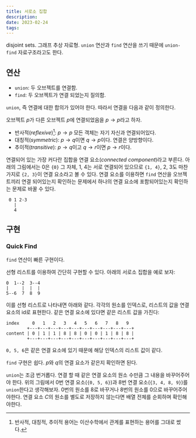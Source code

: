 ```yaml
---
title: 서로소 집합
description:
date: 2023-02-24
tags:
---
```


disjoint sets. 그래프 추상 자료형. `union` 연산과 `find` 연산을 쓰기 때문에
`union-find` 자료구조라고도 한다.

## 연산

- `union`: 두 오브젝트를 연결함.
- `find`: 두 오브젝트가 연결 되었는지 질의함.

`union`, 즉 연결에 대한 합의가 있어야 한다. 따라서 연결을 다음과 같이 정의한다.

오브젝트 $p$가 다른 오브젝트 $p$에 연결되었음을 $p\rightarrow p$라고 하자.

- 반사적(_reflexive_)[^1]: $p \rightarrow p$ 모든 객체는 자기 자신과 연결되어있다.
- 대칭적(_symmetric_): $p \rightarrow q$이면 $q \rightarrow p$이다. 연결은 양방향이다.
- 추이적(_transitive_): $p \rightarrow q$이고 $q \rightarrow r$이면 $p \rightarrow r$이다.

[^1]: 반사적, 대칭적, 추이적 용어는 이산수학에서 관계를 표현하는 용어를 그대로 썼다.

연결되어 있는 가장 커다란 집합을 연결 요소(_connected component_)라고 부른다.
아래의 그림에서는 0은 `{0}` 그 자체, 1, 4는 서로 연결되어 있으므로 `{1, 4}`,
2, 3도 마찬가지로 `{2, 3}`이 연결 요소라고 볼 수 있다. 연결 요소를 이용하면
`find` 연산을 오브젝트끼리 연결 되어있는지 확인하는 문제에서 하나의 연결 요소에
포함되어있는지 확인하는 문제로 바꿀 수 있다.

```
 0 1 2-3
   |
   4
```

## 구현

### Quick Find

`find` 연산이 빠른 구현이다.

선형 리스트를 이용하여 간단히 구현할 수 있다. 아래의 서로소 집합을 예로 보자:

```
0  1--2  3--4
|     |  |  |
5--6  7  8  9
```

이를 선형 리스트로 나타내면 아래와 같다. 각각의 원소를 인덱스로, 리스트의 값을
연결 요소의 id로 표현한다. 같은 연결 요소에 있다면 같은 리스트 값을 가진다:

```
index     0   1   2   3   4   5   6   7   8   9
        +---+---+---+---+---+---+---+---+---+---+
content | 0 | 1 | 1 | 8 | 8 | 0 | 0 | 1 | 8 | 8 |
        +---+---+---+---+---+---+---+---+---+---+
```

`0, 5, 6`은 같은 연결 요소에 있기 때문에 해당 인덱스의 리스트 값이 같다.

`find` 구현은 쉽다. $p$와 $q$의 연결 요소가 같은지 확인하면 된다.

`union`는 조금 번거롭다. 연결 할 때 같은 연결 요소의 원소 수만큼 그 내용을
바꾸어주어야 한다. 위의 그림에서 0번 연결 요소(`{0, 5, 6}`)과 8번
연결 요소(`{3, 4, 8, 9}`)를 `union`한다고 생각해보자. 0번의 원소를 8로 바꾸거나
8번의 원소를 0으로 바꾸어주어야한다. 연결 요소 $C$의 원소를 별도로 저장하지 않는다면
배열 전체를 순회하며 확인해야한다.
